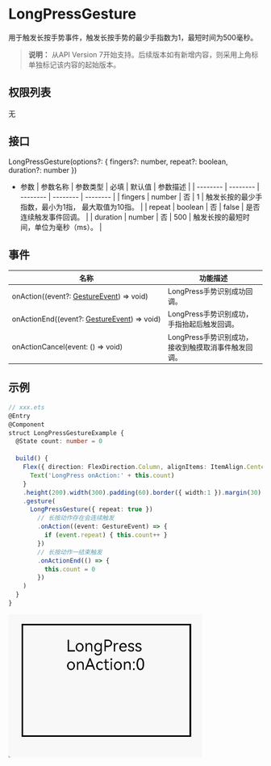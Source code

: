# LongPressGesture

用于触发长按手势事件，触发长按手势的最少手指数为1，最短时间为500毫秒。

>  **说明：**
> 从API Version 7开始支持。后续版本如有新增内容，则采用上角标单独标记该内容的起始版本。


## 权限列表

无


## 接口

LongPressGesture(options?: { fingers?: number, repeat?: boolean, duration?: number })

- 参数
  | 参数名称 | 参数类型 | 必填 | 默认值 | 参数描述 |
  | -------- | -------- | -------- | -------- | -------- |
  | fingers | number | 否 | 1 | 触发长按的最少手指数，最小为1指，&nbsp;最大取值为10指。 |
  | repeat | boolean | 否 | false | 是否连续触发事件回调。 |
  | duration | number | 否 | 500 | 触发长按的最短时间，单位为毫秒（ms）。 |


## 事件

| 名称 | 功能描述 |
| -------- | -------- |
| onAction((event?:&nbsp;[GestureEvent](ts-gesture-settings.md))&nbsp;=&gt;&nbsp;void) | LongPress手势识别成功回调。 |
| onActionEnd((event?:&nbsp;[GestureEvent](ts-gesture-settings.md))&nbsp;=&gt;&nbsp;void) | LongPress手势识别成功，手指抬起后触发回调。 |
| onActionCancel(event:&nbsp;()&nbsp;=&gt;&nbsp;void) | LongPress手势识别成功，接收到触摸取消事件触发回调。 |


## 示例

```ts
// xxx.ets
@Entry
@Component
struct LongPressGestureExample {
  @State count: number = 0

  build() {
    Flex({ direction: FlexDirection.Column, alignItems: ItemAlign.Center, justifyContent: FlexAlign.SpaceBetween }) {
      Text('LongPress onAction:' + this.count)
    }
    .height(200).width(300).padding(60).border({ width:1 }).margin(30)
    .gesture(
      LongPressGesture({ repeat: true })
        // 长按动作存在会连续触发
        .onAction((event: GestureEvent) => {
          if (event.repeat) { this.count++ }
        })
        // 长按动作一结束触发
        .onActionEnd(() => {
          this.count = 0
        })
    )
  }
}
```

![zh-cn_image_0000001174264380](figures/zh-cn_image_0000001174264380.gif)
